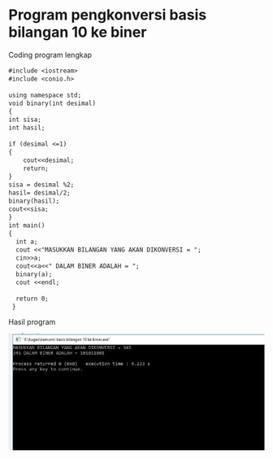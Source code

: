 # Program pengkonversi basis bilangan 10 ke biner



Coding program lengkap

    #include <iostream>
    #include <conio.h>

    using namespace std;
    void binary(int desimal)
    {
    int sisa;
    int hasil;

    if (desimal <=1)
    {
        cout<<desimal;
        return;
    }
    sisa = desimal %2;
    hasil= desimal/2;
    binary(hasil);
    cout<<sisa;
    }
    int main()
    {
      int a;
      cout <<"MASUKKAN BILANGAN YANG AKAN DIKONVERSI = ";
      cin>>a;
      cout<<a<<" DALAM BINER ADALAH = ";
      binary(a);
      cout <<endl;

      return 0;
     }

Hasil program

![img](https://raw.githubusercontent.com/MUTIARAIZMI/Program-pengkonversi-basis-bilangan-10-ke-biner/master/konversi%20basisi%20bilangan.jpg)
